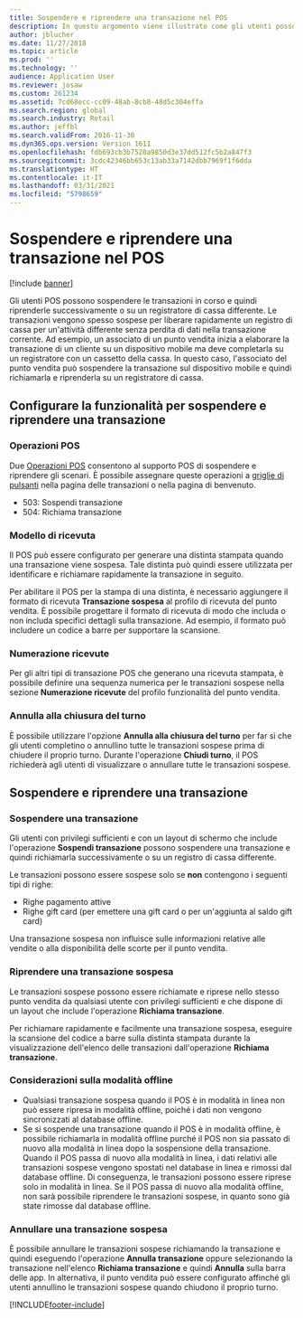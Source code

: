 ```yaml
---
title: Sospendere e riprendere una transazione nel POS
description: In questo argomento viene illustrato come gli utenti possono sospendere le transazioni in corso e quindi riprenderle successivamente o su un registratore di cassa differente utilizzando Dynamics 365 Commerce.
author: jblucher
ms.date: 11/27/2018
ms.topic: article
ms.prod: ''
ms.technology: ''
audience: Application User
ms.reviewer: josaw
ms.custom: 261234
ms.assetid: 7cd68ecc-cc09-48ab-8cb8-48d5c304effa
ms.search.region: global
ms.search.industry: Retail
ms.author: jeffbl
ms.search.validFrom: 2016-11-30
ms.dyn365.ops.version: Version 1611
ms.openlocfilehash: fdb693cb3b7520a9850d3e37dd512fc5b2a847f3
ms.sourcegitcommit: 3cdc42346bb653c13ab33a7142dbb7969f1f6dda
ms.translationtype: HT
ms.contentlocale: it-IT
ms.lasthandoff: 03/31/2021
ms.locfileid: "5798659"
---
```

# <a name="suspend-and-resume-a-transaction-in-the-point-of-sale-pos"></a>Sospendere e riprendere una transazione nel POS

[!include [banner](includes/banner.md)]


Gli utenti POS possono sospendere le transazioni in corso e quindi riprenderle successivamente o su un registratore di cassa differente. Le transazioni vengono spesso sospese per liberare rapidamente un registro di cassa per un'attività differente senza perdita di dati nella transazione corrente. Ad esempio, un associato di un punto vendita inizia a elaborare la transazione di un cliente su un dispositivo mobile ma deve completarla su un registratore con un cassetto della cassa. In questo caso, l'associato del punto vendita può sospendere la transazione sul dispositivo mobile e quindi richiamarla e riprenderla su un registratore di cassa.

## <a name="configure-suspend-and-resume-functionality"></a>Configurare la funzionalità per sospendere e riprendere una transazione

### <a name="pos-operations"></a>Operazioni POS

Due [Operazioni POS](pos-operations.md) consentono al supporto POS di sospendere e riprendere gli scenari. È possibile assegnare queste operazioni a [griglie di pulsanti](pos-screen-layouts.md) nella pagina delle transazioni o nella pagina di benvenuto.

- 503: Sospendi transazione
- 504: Richiama transazione

### <a name="receipt-template"></a>Modello di ricevuta

Il POS può essere configurato per generare una distinta stampata quando una transazione viene sospesa. Tale distinta può quindi essere utilizzata per identificare e richiamare rapidamente la transazione in seguito.

Per abilitare il POS per la stampa di una distinta, è necessario aggiungere il formato di ricevuta **Transazione sospesa** al profilo di ricevuta del punto vendita. È possibile progettare il formato di ricevuta di modo che includa o non includa specifici dettagli sulla transazione. Ad esempio, il formato può includere un codice a barre per supportare la scansione.

### <a name="receipt-numbering"></a>Numerazione ricevute

Per gli altri tipi di transazione POS che generano una ricevuta stampata, è possibile definire una sequenza numerica per le transazioni sospese nella sezione **Numerazione ricevute** del profilo funzionalità del punto vendita.

### <a name="void-when-closing-shift"></a>Annulla alla chiusura del turno

È possibile utilizzare l'opzione **Annulla alla chiusura del turno** per far sì che gli utenti completino o annullino tutte le transazioni sospese prima di chiudere il proprio turno. Durante l'operazione **Chiudi turno**, il POS richiederà agli utenti di visualizzare o annullare tutte le transazioni sospese.

## <a name="suspend-and-resume-a-transaction"></a>Sospendere e riprendere una transazione

### <a name="suspend-a-transaction"></a>Sospendere una transazione

Gli utenti con privilegi sufficienti e con un layout di schermo che include l'operazione **Sospendi transazione** possono sospendere una transazione e quindi richiamarla successivamente o su un registro di cassa differente.

Le transazioni possono essere sospese solo se **non** contengono i seguenti tipi di righe:

- Righe pagamento attive
- Righe gift card (per emettere una gift card o per un'aggiunta al saldo gift card)

Una transazione sospesa non influisce sulle informazioni relative alle vendite o alla disponibilità delle scorte per il punto vendita.

### <a name="resume-a-suspended-transaction"></a>Riprendere una transazione sospesa

Le transazioni sospese possono essere richiamate e riprese nello stesso punto vendita da qualsiasi utente con privilegi sufficienti e che dispone di un layout che include l'operazione **Richiama transazione**.

Per richiamare rapidamente e facilmente una transazione sospesa, eseguire la scansione del codice a barre sulla distinta stampata durante la visualizzazione dell'elenco delle transazioni dall'operazione **Richiama transazione**.

### <a name="considerations-for-offline-mode"></a>Considerazioni sulla modalità offline

- Qualsiasi transazione sospesa quando il POS è in modalità in linea non può essere ripresa in modalità offline, poiché i dati non vengono sincronizzati al database offline.
- Se si sospende una transazione quando il POS è in modalità offline, è possibile richiamarla in modalità offline purché il POS non sia passato di nuovo alla modalità in linea dopo la sospensione della transazione. Quando il POS passa di nuovo alla modalità in linea, i dati relativi alle transazioni sospese vengono spostati nel database in linea e rimossi dal database offline. Di conseguenza, le transazioni possono essere riprese solo in modalità in linea. Se il POS passa di nuovo alla modalità offline, non sarà possibile riprendere le transazioni sospese, in quanto sono già state rimosse dal database offline.

### <a name="void-a-suspended-transaction"></a>Annullare una transazione sospesa

È possibile annullare le transazioni sospese richiamando la transazione e quindi eseguendo l'operazione **Annulla transazione** oppure selezionando la transazione nell'elenco **Richiama transazione** e quindi **Annulla** sulla barra delle app. In alternativa, il punto vendita può essere configurato affinché gli utenti annullino le transazioni sospese quando chiudono il proprio turno.


[!INCLUDE[footer-include](../includes/footer-banner.md)]